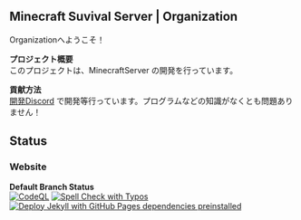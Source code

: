 ## Minecraft Suvival Server | Organization
Organizationへようこそ！

**プロジェクト概要**  
このプロジェクトは、MinecraftServer の開発を行っています。

**貢献方法**  
[開発Discord](https://discord.gg/wAH5Xj4ehD) で開発等行っています。プログラムなどの知識がなくとも問題ありません！

## Status
### Website
**Default Branch Status** <br>
[![CodeQL](https://github.com/MinecraftSurvivalServer/WebSite/actions/workflows/github-code-scanning/codeql/badge.svg?branch=main)](https://github.com/MinecraftSurvivalServer/WebSite/actions/workflows/github-code-scanning/codeql)
[![Spell Check with Typos](https://github.com/MinecraftSurvivalServer/WebSite/actions/workflows/typos.yml/badge.svg)](https://github.com/MinecraftSurvivalServer/WebSite/actions/workflows/typos.yml)
[![Deploy Jekyll with GitHub Pages dependencies preinstalled](https://github.com/MinecraftSurvivalServer/WebSite/actions/workflows/jekyll-gh-pages.yml/badge.svg)](https://github.com/MinecraftSurvivalServer/WebSite/actions/workflows/jekyll-gh-pages.yml)

<!--**関連リソース**  
- [ドキュメント](ドキュメントへのリンク)  
- [コミュニティフォーラム](フォーラムへのリンク)  -->
<!--
## Hi there 👋
<!--
